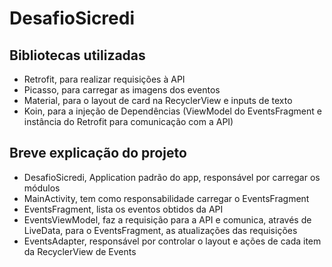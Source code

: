 # DesafioSicredi

## Bibliotecas utilizadas
- Retrofit, para realizar requisições à API
- Picasso, para carregar as imagens dos eventos
- Material, para o layout de card na RecyclerView e inputs de texto
- Koin, para a injeção de Dependências (ViewModel do EventsFragment e instância do Retrofit para comunicação com a API)

## Breve explicação do projeto
- DesafioSicredi, Application padrão do app, responsável por carregar os módulos
- MainActivity, tem como responsabilidade carregar o EventsFragment
- EventsFragment, lista os eventos obtidos da API
- EventsViewModel, faz a requisição para a API e comunica, através de LiveData, para o EventsFragment, as atualizações das requisições
- EventsAdapter, responsável por controlar o layout e ações de cada item da RecyclerView de Events

